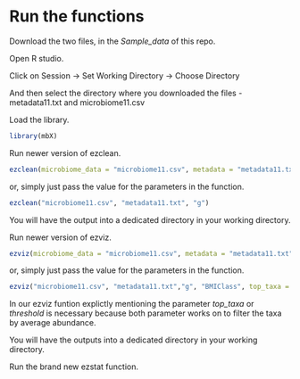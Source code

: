
# Run the functions 

Download the two files, in the *Sample_data* of this repo.

Open R studio.

Click on Session → Set Working Directory → Choose Directory

And then select the directory where you downloaded the files - metadata11.txt and microbiome11.csv

Load the library.


```r
library(mbX)
```

Run newer version of ezclean.

```r
ezclean(microbiome_data = "microbiome11.csv", metadata = "metadata11.txt", level = "g")
```
or, simply just pass the value for the parameters in the function. 

```r
ezclean("microbiome11.csv", "metadata11.txt", "g")
```
You will have the output into a dedicated directory in your working directory.

Run newer version of ezviz.

```r
ezviz(microbiome_data = "microbiome11.csv", metadata = "metadata11.txt", level = "g", selected_metadata = "BMIClass", top_taxa = 10, flip = "True")
```

or, simply just pass the value for the parameters in the function. 

```r
ezviz("microbiome11.csv", "metadata11.txt","g", "BMIClass", top_taxa = 10, flip = "True")
```

In our ezviz funtion explictly mentioning the parameter *top_taxa* or *threshold* is necessary because both parameter works on to filter the taxa by average abundance. 


You will have the outputs into a dedicated directory in your working directory.

Run the brand new ezstat function.
